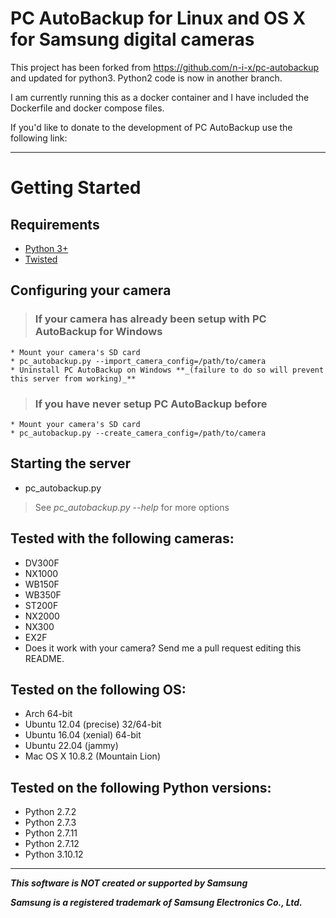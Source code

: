 # PC AutoBackup for Linux and OS X for Samsung digital cameras #

This project has been forked from https://github.com/n-i-x/pc-autobackup and updated for python3. Python2 code is now in another branch.

I am currently running this as a docker container and I have included the Dockerfile and docker compose files.

If you'd like to donate to the development of PC AutoBackup use the following link:

---


# Getting Started #

## Requirements ##
  * [Python 3+](http://python.org/download)
  * [Twisted](http://twistedmatrix.com/trac/wiki/Downloads)

## Configuring your camera ##
> ### If your camera has already been setup with PC AutoBackup for Windows ###
    * Mount your camera's SD card
    * pc_autobackup.py --import_camera_config=/path/to/camera
    * Uninstall PC AutoBackup on Windows **_(failure to do so will prevent this server from working)_**
> ### If you have never setup PC AutoBackup before ###
    * Mount your camera's SD card
    * pc_autobackup.py --create_camera_config=/path/to/camera

## Starting the server ##
  * pc_autobackup.py

> See _pc_autobackup.py --help_ for more options

## **Tested with the following cameras:** ##

  * DV300F
  * NX1000
  * WB150F
  * WB350F
  * ST200F
  * NX2000
  * NX300
  * EX2F
  * Does it work with your camera? Send me a pull request editing this README.

## **Tested on the following OS:** ##

  * Arch 64-bit
  * Ubuntu 12.04 (precise) 32/64-bit
  * Ubuntu 16.04 (xenial) 64-bit
  * Ubuntu 22.04 (jammy)
  * Mac OS X 10.8.2 (Mountain Lion)

## **Tested on the following Python versions:** ##

  * Python 2.7.2
  * Python 2.7.3
  * Python 2.7.11
  * Python 2.7.12
  * Python 3.10.12
---

**_This software is NOT created or supported by Samsung_**

**_Samsung is a registered trademark of Samsung Electronics Co., Ltd._**
